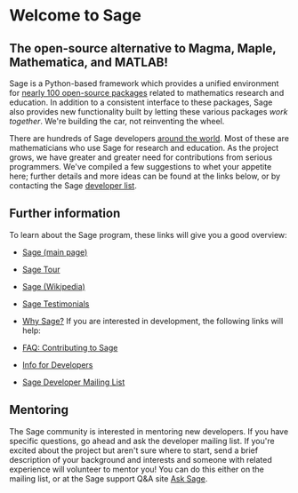 

# Welcome to Sage


## The open-source alternative to Magma, Maple, Mathematica, and MATLAB!

Sage is a Python-based framework which provides a unified environment for <a class="http" href="http://sagemath.org/links-components.html">nearly 100 open-source packages</a> related to mathematics research and education.  In addition to a consistent interface to these packages, Sage also provides new functionality built by letting these various packages _work together_.  We're building the car, not reinventing the wheel. 

There are hundreds of Sage developers <a class="http" href="http://sagemath.org/development-map.html">around the world</a>.  Most of these are mathematicians who use Sage for research and education.  As the project grows, we have greater and greater need for contributions from serious programmers.  We've compiled a few suggestions to whet your appetite here; further details and more ideas can be found at the links below, or by contacting the Sage <a class="http" href="http://groups.google.com/group/sage-devel">developer list</a>. 


## Further information

To learn about the Sage program, these links will give you a good overview: 

* <a class="http" href="http://www.sagemath.org/">Sage (main page)</a> 
* <a class="http" href="http://www.sagemath.org/tour.html">Sage Tour</a> 
* <a class="http" href="http://en.wikipedia.org/wiki/Sage_(mathematics_software)">Sage (Wikipedia)</a> 
* <a class="http" href="http://www.sagemath.org/library-stories.html">Sage Testimonials</a> 
* <a class="http" href="http://www.sagemath.org/library-why.html">Why Sage?</a> 
If you are interested in development, the following links will help: 

* <a class="http" href="http://www.sagemath.org/doc/faq/faq-contribute.html">FAQ: Contributing to Sage</a> 
* <a class="http" href="http://www.sagemath.org/development.html">Info for Developers</a> 
* <a class="http" href="http://groups.google.com/group/sage-devel">Sage Developer Mailing List</a> 

## Mentoring

The Sage community is interested in mentoring new developers.  If you have specific questions, go ahead and ask the developer mailing list.  If you're excited about the project but aren't sure where to start, send a brief description of your background and interests and someone with related experience will volunteer to mentor you!  You can do this either on the mailing list, or at the Sage support Q&A site <a class="http" href="http://ask.sagemath.org/questions/">Ask Sage</a>. 
